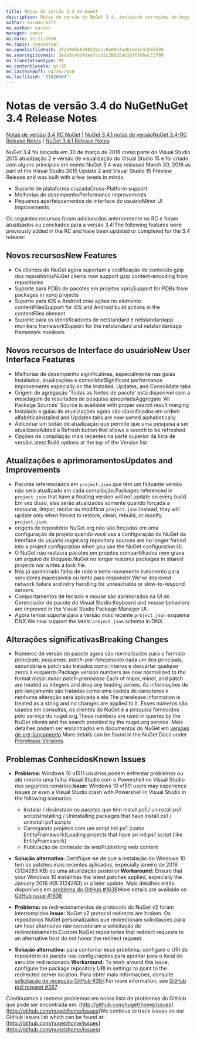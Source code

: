 ```yaml
---
title: Notas de versão 3.4 do NuGet
description: Notas de versão do NuGet 3.4, incluindo correções de bugs, problemas conhecidos, recursos adicionados e DCRs.
author: karann-msft
ms.author: karann
manager: unnir
ms.date: 11/11/2016
ms.topic: conceptual
ms.openlocfilehash: 3f2a945b628022bdcc6e69a7a4b1be6c53b65626
ms.sourcegitcommit: 3eab9c4dd41ea7ccd2c28bb5ab16f6fbbec13708
ms.translationtype: MT
ms.contentlocale: pt-BR
ms.lasthandoff: 04/26/2018
ms.locfileid: "31820464"
---
```

# <a name="nuget-34-release-notes"></a><span data-ttu-id="7dbf4-103">Notas de versão 3.4 do NuGet</span><span class="sxs-lookup"><span data-stu-id="7dbf4-103">NuGet 3.4 Release Notes</span></span>

<span data-ttu-id="7dbf4-104">[Notas de versão 3.4 RC NuGet](../release-notes/nuget-3.4-RC.md) | [NuGet 3.4.1 notas de versão](../release-notes/nuget-3.4.1.md)</span><span class="sxs-lookup"><span data-stu-id="7dbf4-104">[NuGet 3.4-RC Release Notes](../release-notes/nuget-3.4-RC.md) | [NuGet 3.4.1 Release Notes](../release-notes/nuget-3.4.1.md)</span></span>

<span data-ttu-id="7dbf4-105">NuGet 3.4 foi lançada em 30 de março de 2016 como parte do Visual Studio 2015 atualização 2 e versão de visualização do Visual Studio 15 e foi criado com alguns princípios em mente:</span><span class="sxs-lookup"><span data-stu-id="7dbf4-105">NuGet 3.4 was released March 30, 2016 as part of the Visual Studio 2015 Update 2 and Visual Studio 15 Preview Release and was built with a few tenets in minds:</span></span>

* <span data-ttu-id="7dbf4-106">Suporte de plataforma cruzada</span><span class="sxs-lookup"><span data-stu-id="7dbf4-106">Cross-Platform support</span></span>
* <span data-ttu-id="7dbf4-107">Melhorias de desempenho</span><span class="sxs-lookup"><span data-stu-id="7dbf4-107">Performance improvements</span></span>
* <span data-ttu-id="7dbf4-108">Pequenos aperfeiçoamentos de interface do usuário</span><span class="sxs-lookup"><span data-stu-id="7dbf4-108">Minor UI improvements</span></span>

<span data-ttu-id="7dbf4-109">Os seguintes recursos foram adicionados anteriormente no RC e foram atualizados ou concluídos para a versão 3.4:</span><span class="sxs-lookup"><span data-stu-id="7dbf4-109">The following features were previously added in the RC and have been updated or completed for the 3.4 release:</span></span>

## <a name="new-features"></a><span data-ttu-id="7dbf4-110">Novos recursos</span><span class="sxs-lookup"><span data-stu-id="7dbf4-110">New Features</span></span>

* <span data-ttu-id="7dbf4-111">Os clientes do NuGet agora suportam a codificação de conteúdo gzip dos repositórios</span><span class="sxs-lookup"><span data-stu-id="7dbf4-111">NuGet clients now support gzip content-encoding from repositories</span></span>
* <span data-ttu-id="7dbf4-112">Suporte para PDBs de pacotes em projetos xproj</span><span class="sxs-lookup"><span data-stu-id="7dbf4-112">Support for PDBs from packages in xproj projects</span></span>
* <span data-ttu-id="7dbf4-113">Suporte para iOS e Android criar ações no elemento contentFiles</span><span class="sxs-lookup"><span data-stu-id="7dbf4-113">Support for iOS and Android build actions in the contentFiles element</span></span>
* <span data-ttu-id="7dbf4-114">Suporte para os identificadores de netstandard e netstandardapp monikers framework</span><span class="sxs-lookup"><span data-stu-id="7dbf4-114">Support for the netstandard and netstandardapp framework monikers</span></span>

## <a name="new-user-interface-features"></a><span data-ttu-id="7dbf4-115">Novos recursos de Interface do usuário</span><span class="sxs-lookup"><span data-stu-id="7dbf4-115">New User Interface Features</span></span>

* <span data-ttu-id="7dbf4-116">Melhorias de desempenho significativas, especialmente nas guias instalados, atualizações e consolidar</span><span class="sxs-lookup"><span data-stu-id="7dbf4-116">Significant performance improvements especially on the Installed, Updates, and Consolidate tabs</span></span>
* <span data-ttu-id="7dbf4-117">Origem de agregação 'Todas as fontes de pacote' está disponível com a mesclagem de resultados de pesquisa apropriada</span><span class="sxs-lookup"><span data-stu-id="7dbf4-117">Aggregate 'All Package Sources' Source is available with proper search result merging</span></span>
* <span data-ttu-id="7dbf4-118">Instalado e guias de atualizações agora são classificados em ordem alfabética</span><span class="sxs-lookup"><span data-stu-id="7dbf4-118">Installed and Updates tabs are now sorted alphabetically</span></span>
* <span data-ttu-id="7dbf4-119">Adicionar um botão de atualização que permite que uma pesquisa a ser atualizado</span><span class="sxs-lookup"><span data-stu-id="7dbf4-119">Added a Refresh button that allows a search to be refreshed</span></span>
* <span data-ttu-id="7dbf4-120">Opções de compilação mais recentes na parte superior da lista de versão</span><span class="sxs-lookup"><span data-stu-id="7dbf4-120">Latest Build options at the top of the Version list</span></span>

## <a name="updates-and-improvements"></a><span data-ttu-id="7dbf4-121">Atualizações e aprimoramentos</span><span class="sxs-lookup"><span data-stu-id="7dbf4-121">Updates and Improvements</span></span>

* <span data-ttu-id="7dbf4-122">Pacotes referenciados em `project.json` que têm um flutuante versão não será atualizado em cada compilação.</span><span class="sxs-lookup"><span data-stu-id="7dbf4-122">Packages referenced in `project.json` that have a floating version will not update on every build.</span></span> <span data-ttu-id="7dbf4-123">Em vez disso, elas serão atualizadas somente quando forçada a restaurar, limpar, recriar ou modificar `project.json`.</span><span class="sxs-lookup"><span data-stu-id="7dbf4-123">Instead, they will update only when forced to restore, clean, rebuild, or modify `project.json`.</span></span>
* <span data-ttu-id="7dbf4-124">origens de repositório NuGet.org não são forçadas em uma configuração de projeto quando você usa a configuração do NuGet da interface do usuário.</span><span class="sxs-lookup"><span data-stu-id="7dbf4-124">nuget.org repository sources are no longer forced into a project configuration when you use the NuGet configuration UI.</span></span>
* <span data-ttu-id="7dbf4-125">O NuGet não restaura pacotes em projetos compartilhados nem grava um arquivo de bloqueio.</span><span class="sxs-lookup"><span data-stu-id="7dbf4-125">NuGet no longer restores packages in shared projects nor writes a lock file.</span></span>
* <span data-ttu-id="7dbf4-126">Nós já aprimorado falha de rede e tente novamente tratamento para servidores inacessíveis ou lento para responder.</span><span class="sxs-lookup"><span data-stu-id="7dbf4-126">We've improved network failure and retry handling for unreachable or slow-to-respond servers.</span></span>
* <span data-ttu-id="7dbf4-127">Comportamentos de teclado e mouse são aprimorados na UI do Gerenciador de pacote do Visual Studio.</span><span class="sxs-lookup"><span data-stu-id="7dbf4-127">Keyboard and mouse behaviors are improved in the Visual Studio Package Manager UI.</span></span>
* <span data-ttu-id="7dbf4-128">Agora temos suporte para a versão mais recente `project.json` esquema DNX.</span><span class="sxs-lookup"><span data-stu-id="7dbf4-128">We now support the latest `project.json` schema in DNX.</span></span>

## <a name="breaking-changes"></a><span data-ttu-id="7dbf4-129">Alterações significativas</span><span class="sxs-lookup"><span data-stu-id="7dbf4-129">Breaking Changes</span></span>

* <span data-ttu-id="7dbf4-130">Números de versão do pacote agora são normalizados para o formato *principais*. *pequenas*. *patch*-*pré-lançamento* cada um dos principais, secundária e patch são tratados como inteiros e descartar qualquer zeros à esquerda.</span><span class="sxs-lookup"><span data-stu-id="7dbf4-130">Package version numbers are now normalized to the format *major*.*minor*.*patch*-*prerelease*   Each of major, minor, and patch are treated as integers and drop any leading zeroes.</span></span>  <span data-ttu-id="7dbf4-131">As informações de pré-lançamento são tratadas como uma cadeia de caracteres e nenhuma alteração será aplicada a ele.</span><span class="sxs-lookup"><span data-stu-id="7dbf4-131">The prerelease information is treated as a string and no changes are applied to it.</span></span> <span data-ttu-id="7dbf4-132">Esses números são usados em consultas, os clientes do NuGet e a pesquisa fornecidos pelo serviço do nuget.org.</span><span class="sxs-lookup"><span data-stu-id="7dbf4-132">These numbers are used in queries by the NuGet clients and the search provided by the nuget.org service.</span></span>  <span data-ttu-id="7dbf4-133">Mais detalhes podem ser encontrados em documentos do NuGet em [versões de pré-lançamento](../create-packages/prerelease-packages.md).</span><span class="sxs-lookup"><span data-stu-id="7dbf4-133">More details can be found in the NuGet Docs under [Prerelease Versions](../create-packages/prerelease-packages.md).</span></span>

## <a name="known-issues"></a><span data-ttu-id="7dbf4-134">Problemas Conhecidos</span><span class="sxs-lookup"><span data-stu-id="7dbf4-134">Known Issues</span></span>

* <span data-ttu-id="7dbf4-135">**Problema:** Windows 10 v1511 usuários podem enfrentar problemas ou até mesmo uma falha Visual Studio com o Powershell no Visual Studio nos seguintes cenários:</span><span class="sxs-lookup"><span data-stu-id="7dbf4-135">**Issue:** Windows 10 v1511 users may experience issues or even a Visual Studio crash with Powershell in Visual Studio in the following scenarios:</span></span>
    * <span data-ttu-id="7dbf4-136">Instalar / desinstalar os pacotes que têm install.ps1 / uninstall.ps1 scripts</span><span class="sxs-lookup"><span data-stu-id="7dbf4-136">Installing / Uninstalling packages that have install.ps1 / uninstall.ps1 scripts</span></span>
    * <span data-ttu-id="7dbf4-137">Carregando projetos com um script init.ps1 (como EntityFramework)</span><span class="sxs-lookup"><span data-stu-id="7dbf4-137">Loading projects that have an init.ps1 script (like EntityFramework)</span></span>
    * <span data-ttu-id="7dbf4-138">Publicação de conteúdo da web</span><span class="sxs-lookup"><span data-stu-id="7dbf4-138">Publishing web content</span></span>

* <span data-ttu-id="7dbf4-139">**Solução alternativa:** Certifique-se de que a instalação do Windows 10 tem os patches mais recentes aplicados, expecially janeiro de 2016 (3124263 KB) ou uma atualização posterior.</span><span class="sxs-lookup"><span data-stu-id="7dbf4-139">**Workaround:** Ensure that your Windows 10 install has the latest patches applied, expecially the January 2016 (KB 3124263) or a later update.</span></span>  <span data-ttu-id="7dbf4-140">Mais detalhes estão disponíveis em [problema do GitHub #1638](http://github.com/nuget/home/issues/1638)</span><span class="sxs-lookup"><span data-stu-id="7dbf4-140">More details are available on [GitHub issue #1638](http://github.com/nuget/home/issues/1638)</span></span>

* <span data-ttu-id="7dbf4-141">**Problema:** os redirecionamentos de protocolo do NuGet v2 foram interrompidos.</span><span class="sxs-lookup"><span data-stu-id="7dbf4-141">**Issue:** NuGet v2 protocol redirects are broken.</span></span>
<span data-ttu-id="7dbf4-142">Os repositórios NuGet personalizados que redirecionam solicitações para um host alternativo não consideram a solicitação de redirecionamento.</span><span class="sxs-lookup"><span data-stu-id="7dbf4-142">Custom NuGet repositories that redirect requests to an alternative host do not honor the redirect request.</span></span>
* <span data-ttu-id="7dbf4-143">**Solução alternativa:** para contornar esse problema, configure o URI do repositório de pacote nas configurações para apontar para o local do servidor redirecionado.</span><span class="sxs-lookup"><span data-stu-id="7dbf4-143">**Workaround:**  To work around this issue, configure the package repository URI in settings to point to the redirected server location.</span></span>
<span data-ttu-id="7dbf4-144">Para obter mais informações, consulte [solicitação de recepção GitHub #387](https://github.com/NuGet/NuGet.Client/pull/387).</span><span class="sxs-lookup"><span data-stu-id="7dbf4-144">For more information, see [GitHub pull request #387](https://github.com/NuGet/NuGet.Client/pull/387).</span></span>

<span data-ttu-id="7dbf4-145">Continuamos a rastrear problemas em nossa lista de problemas do GitHub que pode ser encontrada em: [http://github.com/nuget/home/issues](http://github.com/nuget/home/issues)</span><span class="sxs-lookup"><span data-stu-id="7dbf4-145">We continue to track issues on our GitHub issues list which can be found at: [http://github.com/nuget/home/issues](http://github.com/nuget/home/issues)</span></span>
